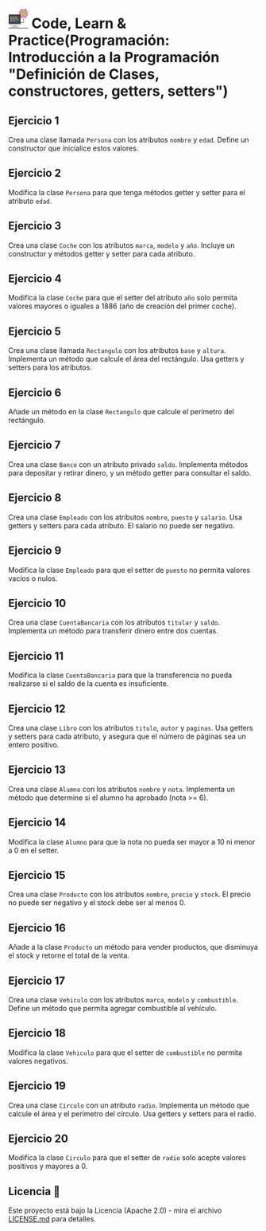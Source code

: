 # <img src=../../../../../images/computer.png width="40"> Code, Learn & Practice(Programación: Introducción a la Programación "Definición de Clases, constructores, getters, setters")

## Ejercicio 1

Crea una clase llamada `Persona` con los atributos `nombre` y `edad`. Define un constructor que inicialice estos valores.

## Ejercicio 2

Modifica la clase `Persona` para que tenga métodos getter y setter para el atributo `edad`.

## Ejercicio 3

Crea una clase `Coche` con los atributos `marca`, `modelo` y `año`. Incluye un constructor y métodos getter y setter para cada atributo.

## Ejercicio 4

Modifica la clase `Coche` para que el setter del atributo `año` solo permita valores mayores o iguales a 1886 (año de creación del primer coche).

## Ejercicio 5

Crea una clase llamada `Rectangulo` con los atributos `base` y `altura`. Implementa un método que calcule el área del rectángulo. Usa getters y setters para los atributos.

## Ejercicio 6

Añade un método en la clase `Rectangulo` que calcule el perímetro del rectángulo.

## Ejercicio 7

Crea una clase `Banco` con un atributo privado `saldo`. Implementa métodos para depositar y retirar dinero, y un método getter para consultar el saldo.

## Ejercicio 8

Crea una clase `Empleado` con los atributos `nombre`, `puesto` y `salario`. Usa getters y setters para cada atributo. El salario no puede ser negativo.

## Ejercicio 9

Modifica la clase `Empleado` para que el setter de `puesto` no permita valores vacíos o nulos.

## Ejercicio 10

Crea una clase `CuentaBancaria` con los atributos `titular` y `saldo`. Implementa un método para transferir dinero entre dos cuentas.

## Ejercicio 11

Modifica la clase `CuentaBancaria` para que la transferencia no pueda realizarse si el saldo de la cuenta es insuficiente.

## Ejercicio 12

Crea una clase `Libro` con los atributos `titulo`, `autor` y `paginas`. Usa getters y setters para cada atributo, y asegura que el número de páginas sea un entero positivo.

## Ejercicio 13

Crea una clase `Alumno` con los atributos `nombre` y `nota`. Implementa un método que determine si el alumno ha aprobado (nota >= 6).

## Ejercicio 14

Modifica la clase `Alumno` para que la nota no pueda ser mayor a 10 ni menor a 0 en el setter.

## Ejercicio 15

Crea una clase `Producto` con los atributos `nombre`, `precio` y `stock`. El precio no puede ser negativo y el stock debe ser al menos 0.

## Ejercicio 16

Añade a la clase `Producto` un método para vender productos, que disminuya el stock y retorne el total de la venta.

## Ejercicio 17

Crea una clase `Vehiculo` con los atributos `marca`, `modelo` y `combustible`. Define un método que permita agregar combustible al vehículo.

## Ejercicio 18

Modifica la clase `Vehiculo` para que el setter de `combustible` no permita valores negativos.

## Ejercicio 19

Crea una clase `Circulo` con un atributo `radio`. Implementa un método que calcule el área y el perímetro del círculo. Usa getters y setters para el radio.

## Ejercicio 20

Modifica la clase `Circulo` para que el setter de `radio` solo acepte valores positivos y mayores a 0.

## Licencia 📄

Este proyecto está bajo la Licencia (Apache 2.0) - mira el archivo [LICENSE.md]([../../../LICENSE.md](https://github.com/jpexposito/code-learn-practice/blob/main/LICENSE)) para detalles.
